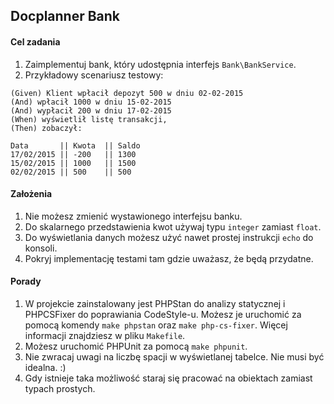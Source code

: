 ## Docplanner Bank

#### Cel zadania
1. Zaimplementuj bank, który udostępnia interfejs `Bank\BankService`.
2. Przykładowy scenariusz testowy:
```gherkin
(Given) Klient wpłacił depozyt 500 w dniu 02-02-2015
(And) wpłacił 1000 w dniu 15-02-2015
(And) wypłacił 200 w dniu 17-02-2015
(When) wyświetlił listę transakcji,
(Then) zobaczył:

Data       || Kwota  || Saldo
17/02/2015 || -200   || 1300
15/02/2015 || 1000   || 1500
02/02/2015 || 500    || 500
```

#### Założenia
1. Nie możesz zmienić wystawionego interfejsu banku.
2. Do skalarnego przedstawienia kwot używaj typu `integer` zamiast `float`.
3. Do wyświetlania danych możesz użyć nawet prostej instrukcji `echo` do konsoli.
4. Pokryj implementację testami tam gdzie uważasz, że będą przydatne.

#### Porady
1. W projekcie zainstalowany jest PHPStan do analizy statycznej i PHPCSFixer do poprawiania CodeStyle-u. Możesz je uruchomić za pomocą komendy `make phpstan` oraz `make php-cs-fixer`. Więcej informacji znajdziesz w pliku `Makefile`.
2. Możesz uruchomić PHPUnit za pomocą `make phpunit`. 
3. Nie zwracaj uwagi na liczbę spacji w wyświetlanej tabelce. Nie musi być idealna. :)
4. Gdy istnieje taka możliwość staraj się pracować na obiektach zamiast typach prostych.

